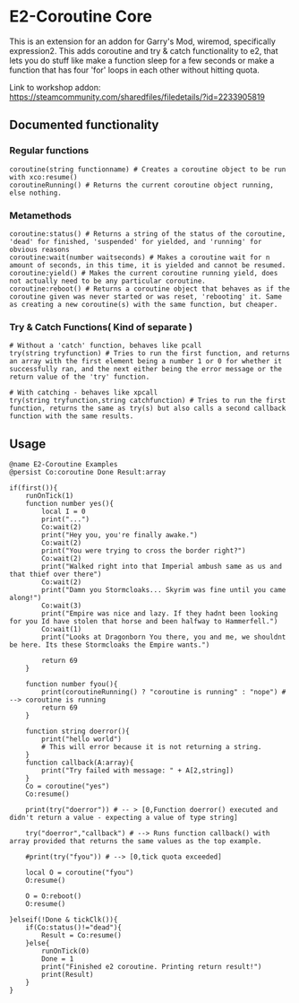# E2-Coroutine Core

This is an extension for an addon for Garry's Mod, wiremod, specifically expression2.
This adds coroutine and try & catch functionality to e2, that lets you do stuff like make a function sleep for a few seconds or make a function that has four 'for' loops in each other without hitting quota.

Link to workshop addon: https://steamcommunity.com/sharedfiles/filedetails/?id=2233905819

## Documented functionality

### Regular functions
```golo
coroutine(string functionname) # Creates a coroutine object to be run with xco:resume()
coroutineRunning() # Returns the current coroutine object running, else nothing.
```

### Metamethods
```golo
coroutine:status() # Returns a string of the status of the coroutine, 'dead' for finished, 'suspended' for yielded, and 'running' for obvious reasons
coroutine:wait(number waitseconds) # Makes a coroutine wait for n amount of seconds, in this time, it is yielded and cannot be resumed.
coroutine:yield() # Makes the current coroutine running yield, does not actually need to be any particular coroutine.
coroutine:reboot() # Returns a coroutine object that behaves as if the coroutine given was never started or was reset, 'rebooting' it. Same as creating a new coroutine(s) with the same function, but cheaper.
```

### Try & Catch Functions( Kind of separate )

```golo
# Without a 'catch' function, behaves like pcall
try(string tryfunction) # Tries to run the first function, and returns an array with the first element being a number 1 or 0 for whether it successfully ran, and the next either being the error message or the return value of the 'try' function.

# With catching - behaves like xpcall
try(string tryfunction,string catchfunction) # Tries to run the first function, returns the same as try(s) but also calls a second callback function with the same results.
```

## Usage

```golo
@name E2-Coroutine Examples
@persist Co:coroutine Done Result:array

if(first()){
    runOnTick(1)
    function number yes(){
        local I = 0
        print("...")
        Co:wait(2)
        print("Hey you, you're finally awake.")
        Co:wait(2)
        print("You were trying to cross the border right?")
        Co:wait(2)
        print("Walked right into that Imperial ambush same as us and that thief over there")
        Co:wait(2)
        print("Damn you Stormcloaks... Skyrim was fine until you came along!")
        Co:wait(3)
        print("Empire was nice and lazy. If they hadnt been looking for you Id have stolen that horse and been halfway to Hammerfell.")
        Co:wait(1)
        print("Looks at Dragonborn You there, you and me, we shouldnt be here. Its these Stormcloaks the Empire wants.")
        
        return 69
    }
    
    function number fyou(){
        print(coroutineRunning() ? "coroutine is running" : "nope") # --> coroutine is running
        return 69
    }
    
    function string doerror(){
        print("hello world")
        # This will error because it is not returning a string.
    }
    function callback(A:array){
        print("Try failed with message: " + A[2,string])
    }
    Co = coroutine("yes")
    Co:resume()
    
    print(try("doerror")) # -- > [0,Function doerror() executed and didn't return a value - expecting a value of type string]
    
    try("doerror","callback") # --> Runs function callback() with array provided that returns the same values as the top example.
    
    #print(try("fyou")) # --> [0,tick quota exceeded]
    
    local O = coroutine("fyou")
    O:resume()
    
    O = O:reboot()
    O:resume()

}elseif(!Done & tickClk()){
    if(Co:status()!="dead"){
        Result = Co:resume()
    }else{
        runOnTick(0)
        Done = 1
        print("Finished e2 coroutine. Printing return result!")
        print(Result)
    }
}
```
